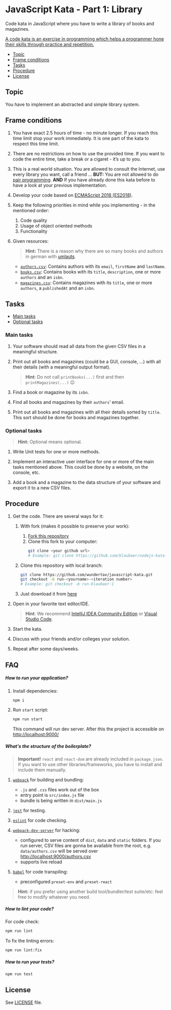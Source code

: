 # JavaScript Kata - Part 1: Library

Code kata in JavaScript where you have to write a library of books and magazines.

[A code kata is an exercise in programming which helps a programmer hone their skills through practice and repetition.](<https://en.wikipedia.org/wiki/Kata_(programming)>)

- [Topic](#topic)
- [Frame conditions](#frame-conditions)
- [Tasks](#tasks)
- [Procedure](#procedure)
- [License](#license)

## Topic

You have to implement an abstracted and simple library system.

## Frame conditions

1. You have exact 2.5 hours of time - no minute longer. If you reach this time limit stop your work immediately. It is one part of the kata to respect this time limit.

2. There are no restrictions on how to use the provided time. If you want to code the entire time, take a break or a cigaret - it’s up to you.

3. This is a real world situation. You are allowed to consult the Internet, use every library you want, call a friend ... **BUT:** You are not allowed to do [pair programming](https://en.wikipedia.org/wiki/Pair_programming). **AND** If you have already done this kata before to have a look at your previous implementation.

4. Develop your code based on [ECMAScript 2018 (ES2018)](http://www.ecma-international.org/ecma-262/9.0/index.html).

5. Keep the following priorities in mind while you implementing - in the mentioned order:

   1. Code quality
   2. Usage of object oriented methods
   3. Functionality

6. Given resources:

   > **Hint:** There is a reason why there are so many books and authors in german with [umlauts](https://en.wikipedia.org/wiki/Germanic_umlaut).

   - [`authors.csv`](data/authors.csv): Contains authors with its `email`, `firstName` and `lastName`.
   - [`books.csv`](data/books.csv): Contains books with its `title`, `description`, one or more `authors` and an `isbn`.
   - [`magazines.csv`](data/magazines.csv): Contains magazines with its `title`, one or more `authors`, a `publishedAt` and an `isbn`.

## Tasks

- [Main tasks](#main-tasks)
- [Optional tasks](#optional-tasks)

### Main tasks

1. Your software should read all data from the given CSV files in a meaningful structure.

2. Print out all books and magazines (could be a GUI, console, …) with all their details (with a meaningful output format).

   > **Hint**: Do not call `printBooks(...)` first and then `printMagazines(...)` 😉

3. Find a book or magazine by its `isbn`.

4. Find all books and magazines by their `authors`’ email.

5. Print out all books and magazines with all their details sorted by `title`. This sort should be done for books and magazines together.

### Optional tasks

> **Hint:** Optional means optional.

1. Write Unit tests for one or more methods.

2. Implement an interactive user interface for one or more of the main tasks mentioned above. This could be done by a website, on the console, etc.

3. Add a book and a magazine to the data structure of your software and export it to a new CSV files.

## Procedure

1. Get the code. There are several ways for it:

   1. With fork (makes it possible to preserve your work):

      1. [Fork this repository](https://github.com/wundertax/javascript-kata/fork)
      2. Clone this fork to your computer:
         ```bash
         git clone <your github url>
         # Example: git clone https://github.com/blaubaer/nodejs-kata-1.git
         ```

   2. Clone this repository with local branch:

      ```bash
      git clone https://github.com/wundertax/javascript-kata.git
      git checkout -b run-<yourname>-<iteration number>
      # Example: git checkout -b run-blaubaer-1
      ```

   3. Just download it from [here](https://github.com/wundertax/javascript-kata/archive/master.zip)

2. Open in your favorite text editor/IDE.

   > **Hint**: We recommend [IntelliJ IDEA Community Edition](https://www.jetbrains.com/idea) or [Visual Studio Code](https://code.visualstudio.com).

3. Start the kata.

4. Discuss with your friends and/or colleges your solution.

5. Repeat after some days/weeks.

## FAQ

##### How to run your application?

1. Install dependencies:

   ```bash
   npm i
   ```

2. Run `start` script:

   ```bash
   npm run start
   ```

   This command will run dev server. After this the project is accessible on [http://localhost:9000/](http://localhost:9000/)

##### What's the structure of the boilerplate?

> **Important!** `react` and `react-dom` are already included in `package.json`. If you want to use other libraries/frameworks, you have to install and include them manually.

1. [`webpack`](https://webpack.js.org/) for building and bundling:

   - `.js` and `.css` files work out of the box
   - entry point is `src/index.js` file
   - bundle is being written in `dist/main.js`

2. [`jest`](https://jestjs.io/) for testing.

3. [`eslint`](https://eslint.org/) for code checking.

4. [`webpack-dev-server`](https://webpack.js.org/configuration/dev-server/) for hacking:

   - configured to serve content of `dist`, `data` and `static` folders. If you run server, CSV files are gonna be available from the root, e.g. `data/authors.csv` will be served over [http://localhost:9000/authors.csv](http://localhost:9000/authors.csv)
   - supports live reload

5. [`babel`](https://babeljs.io/) for code transpiling:
   - preconfigured `preset-env` and `preset-react`

> **Hint:** if you prefer using another build tool/bundler/test suite/etc: feel free to modify whatever you need.

##### How to lint your code?

For code check:

```bash
npm run lint
```

To fix the linting errors:

```bash
npm run lint:fix
```

##### How to run your tests?

```bash
npm run test
```

## License

See [LICENSE](LICENSE) file.
